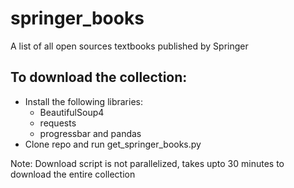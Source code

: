 # springer_books
A list of all open sources textbooks published by Springer
## To download the collection:
* Install the following libraries:
    * BeautifulSoup4
    * requests
    * progressbar and pandas
* Clone repo and run get_springer_books.py

Note: Download script is not parallelized, takes upto 30 minutes to download the entire collection